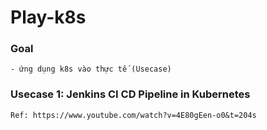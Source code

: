 # Play-k8s
### Goal
    - ứng dụng k8s vào thực tế (Usecase)

### Usecase 1: Jenkins CI CD Pipeline in Kubernetes
    Ref: https://www.youtube.com/watch?v=4E80gEen-o0&t=204s
